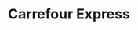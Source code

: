 ---
title: "Carrefour Express"
url: /compreignac/carrefour-express-avenue-de-la-gare/
shop: commodité
---